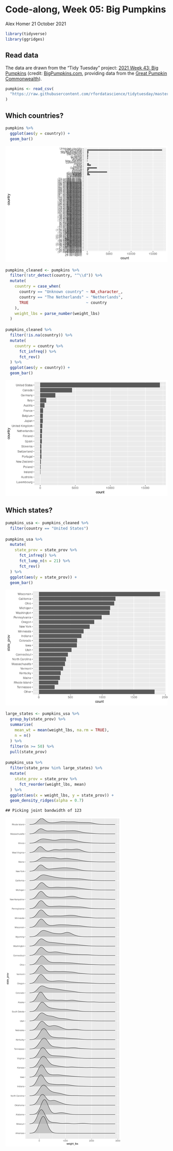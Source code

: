 Code-along, Week 05: Big Pumpkins
================
Alex Homer
21 October 2021

``` r
library(tidyverse)
library(ggridges)
```

## Read data

The data are drawn from the “Tidy Tuesday” project: [2021 Week 43: Big
Pumpkins](https://github.com/rfordatascience/tidytuesday/blob/master/data/2021/2021-10-19/readme.md)
(credit:
[BigPumpkins.com](http://www.bigpumpkins.com/ViewArticle.asp?id=132),
providing data from the [Great Pumpkin
Commonwealth](https://gpc1.org/)).

``` r
pumpkins <- read_csv(
  "https://raw.githubusercontent.com/rfordatascience/tidytuesday/master/data/2021/2021-10-19/pumpkins.csv"
)
```

## Which countries?

``` r
pumpkins %>%
  ggplot(aes(y = country)) +
  geom_bar()
```

![](pumpkins_files/figure-gfm/which-countries-1.png)<!-- -->

``` r
pumpkins_cleaned <- pumpkins %>%
  filter(!str_detect(country, "^\\d")) %>%
  mutate(
    country = case_when(
      country == "Unknown country" ~ NA_character_,
      country == "The Netherlands" ~ "Netherlands",
      TRUE                         ~ country
    ),
    weight_lbs = parse_number(weight_lbs)
  ) 

pumpkins_cleaned %>%
  filter(!is.na(country)) %>%
  mutate(
    country = country %>%
      fct_infreq() %>%
      fct_rev()
  ) %>%
  ggplot(aes(y = country)) +
  geom_bar()
```

![](pumpkins_files/figure-gfm/which-countries-2.png)<!-- -->

## Which states?

``` r
pumpkins_usa <- pumpkins_cleaned %>%
  filter(country == "United States")

pumpkins_usa %>%
  mutate(
    state_prov = state_prov %>%
      fct_infreq() %>%
      fct_lump_n(n = 21) %>%
      fct_rev()
  ) %>%
  ggplot(aes(y = state_prov)) +
  geom_bar()
```

![](pumpkins_files/figure-gfm/which-states-1.png)<!-- -->

``` r
large_states <- pumpkins_usa %>%
  group_by(state_prov) %>%
  summarise(
    mean_wt = mean(weight_lbs, na.rm = TRUE),
    n = n()
  ) %>%
  filter(n >= 50) %>%
  pull(state_prov)

pumpkins_usa %>%
  filter(state_prov %in% large_states) %>%
  mutate(
    state_prov = state_prov %>%
      fct_reorder(weight_lbs, mean)
  ) %>%
  ggplot(aes(x = weight_lbs, y = state_prov)) +
  geom_density_ridges(alpha = 0.7)
```

    ## Picking joint bandwidth of 123

![](pumpkins_files/figure-gfm/biggest-weight-1.png)<!-- -->

